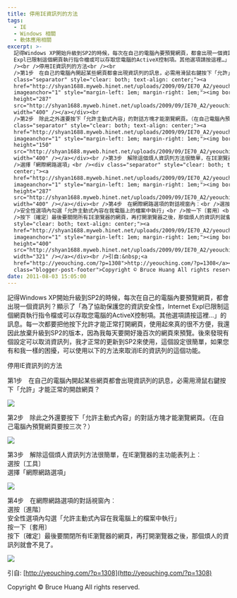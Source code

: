 ```yaml
---
title: 停用IE資訊列的方法
tags:
  - IE
  - Windows 相關
  - 軟体應用相關
excerpt: >-
  記得Windows XP開始升級到SP2的時候，每次在自己的電腦內要預覽網頁，都會出現一個資訊列？顯示了「為了協助保護您的資訊安全性，Internet
  Expl已限制這個網頁執行指令檔或可以存取您電腦的ActiveX控制項。其他選項請按這裡…」的訊息。每一次都要把他按下允許才能正常打開網頁，使用起來真的很不方便，我還因此放棄升級到SP2的版本，因為我每天要開好幾百次的網頁來預覽。後來發現有個設定可以取消資訊列，我才正常的更新到SP2來使用，這個設定很簡單，如果您有和我一樣的困擾，可以使用以下的方法來取消IE的資訊列的這個功能。<br
  /><br />停用IE資訊列的方法<br /><br
  />第1步　在自己的電腦內開起某些網頁都會出現資訊列的訊息，必需用滑鼠右鍵按下「允許」才能正常的開啟網頁？<br /><div
  class="separator" style="clear: both; text-align: center;"><a
  href="http://shyan1688.myweb.hinet.net/uploads/2009/09/IE70_A2/yeouching-01.gif"
  imageanchor="1" style="margin-left: 1em; margin-right: 1em;"><img border="0"
  height="287"
  src="http://shyan1688.myweb.hinet.net/uploads/2009/09/IE70_A2/yeouching-01.gif"
  width="400" /></a></div><br
  />第2步　除此之外還要按下「允許主動式內容」的對話方塊才能瀏覽網頁。（在自己電腦內預覽網頁要按三次？）<br /><div
  class="separator" style="clear: both; text-align: center;"><a
  href="http://shyan1688.myweb.hinet.net/uploads/2009/09/IE70_A2/yeouching-02.gif"
  imageanchor="1" style="margin-left: 1em; margin-right: 1em;"><img border="0"
  height="150"
  src="http://shyan1688.myweb.hinet.net/uploads/2009/09/IE70_A2/yeouching-02.gif"
  width="400" /></a></div><br />第3步　解除這個煩人資訊列方法很簡單，在IE瀏覽器的主功能表列上︰<br />選按〔工具〕<br
  />選擇「網際網路選項」<br /><div class="separator" style="clear: both; text-align:
  center;"><a
  href="http://shyan1688.myweb.hinet.net/uploads/2009/09/IE70_A2/yeouching-03.gif"
  imageanchor="1" style="margin-left: 1em; margin-right: 1em;"><img border="0"
  height="287"
  src="http://shyan1688.myweb.hinet.net/uploads/2009/09/IE70_A2/yeouching-03.gif"
  width="400" /></a></div><br />第4步　在網際網路選項的對話視窗內︰<br />選按〔進階〕<br
  />安全性選項內勾選「允許主動式內容在我電腦上的檔案中執行」<br />按一下〔套用〕<br
  />按下〔確定〕最後要關閉所有IE瀏覽器的網頁，再打開瀏覽器之後，那個煩人的資訊列就會不見了。<br /><div class="separator"
  style="clear: both; text-align: center;"><a
  href="http://shyan1688.myweb.hinet.net/uploads/2009/09/IE70_A2/yeouching-04.gif"
  imageanchor="1" style="margin-left: 1em; margin-right: 1em;"><img border="0"
  height="400"
  src="http://shyan1688.myweb.hinet.net/uploads/2009/09/IE70_A2/yeouching-04.gif"
  width="321" /></a></div><br />引自:&nbsp;<a
  href="http://yeouching.com/?p=1308">http://yeouching.com/?p=1308</a><div
  class="blogger-post-footer">Copyright © Bruce Huang All rights reserved.</div>
date: 2011-08-03 15:05:00
---
```


記得Windows XP開始升級到SP2的時候，每次在自己的電腦內要預覽網頁，都會出現一個資訊列？顯示了「為了協助保護您的資訊安全性，Internet Expl已限制這個網頁執行指令檔或可以存取您電腦的ActiveX控制項。其他選項請按這裡…」的訊息。每一次都要把他按下允許才能正常打開網頁，使用起來真的很不方便，我還因此放棄升級到SP2的版本，因為我每天要開好幾百次的網頁來預覽。後來發現有個設定可以取消資訊列，我才正常的更新到SP2來使用，這個設定很簡單，如果您有和我一樣的困擾，可以使用以下的方法來取消IE的資訊列的這個功能。  
  
停用IE資訊列的方法  
  
第1步　在自己的電腦內開起某些網頁都會出現資訊列的訊息，必需用滑鼠右鍵按下「允許」才能正常的開啟網頁？  

[![](http://shyan1688.myweb.hinet.net/uploads/2009/09/IE70_A2/yeouching-01.gif)](http://shyan1688.myweb.hinet.net/uploads/2009/09/IE70_A2/yeouching-01.gif)

  
第2步　除此之外還要按下「允許主動式內容」的對話方塊才能瀏覽網頁。（在自己電腦內預覽網頁要按三次？）  

[![](http://shyan1688.myweb.hinet.net/uploads/2009/09/IE70_A2/yeouching-02.gif)](http://shyan1688.myweb.hinet.net/uploads/2009/09/IE70_A2/yeouching-02.gif)

  
第3步　解除這個煩人資訊列方法很簡單，在IE瀏覽器的主功能表列上︰  
選按〔工具〕  
選擇「網際網路選項」  

[![](http://shyan1688.myweb.hinet.net/uploads/2009/09/IE70_A2/yeouching-03.gif)](http://shyan1688.myweb.hinet.net/uploads/2009/09/IE70_A2/yeouching-03.gif)

  
第4步　在網際網路選項的對話視窗內︰  
選按〔進階〕  
安全性選項內勾選「允許主動式內容在我電腦上的檔案中執行」  
按一下〔套用〕  
按下〔確定〕最後要關閉所有IE瀏覽器的網頁，再打開瀏覽器之後，那個煩人的資訊列就會不見了。  

[![](http://shyan1688.myweb.hinet.net/uploads/2009/09/IE70_A2/yeouching-04.gif)](http://shyan1688.myweb.hinet.net/uploads/2009/09/IE70_A2/yeouching-04.gif)

  
引自: [http://yeouching.com/?p=1308](http://yeouching.com/?p=1308)

Copyright © Bruce Huang All rights reserved.
<!-- more -->
